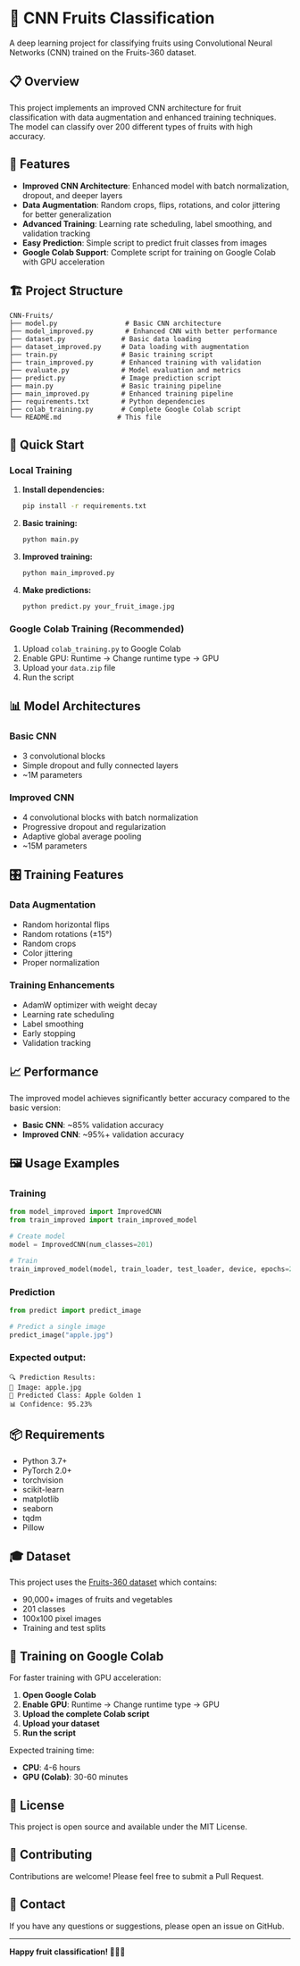 # 🍎 CNN Fruits Classification

A deep learning project for classifying fruits using Convolutional Neural Networks (CNN) trained on the Fruits-360 dataset.

## 📋 Overview

This project implements an improved CNN architecture for fruit classification with data augmentation and enhanced training techniques. The model can classify over 200 different types of fruits with high accuracy.

## 🎯 Features

- **Improved CNN Architecture**: Enhanced model with batch normalization, dropout, and deeper layers
- **Data Augmentation**: Random crops, flips, rotations, and color jittering for better generalization
- **Advanced Training**: Learning rate scheduling, label smoothing, and validation tracking
- **Easy Prediction**: Simple script to predict fruit classes from images
- **Google Colab Support**: Complete script for training on Google Colab with GPU acceleration

## 🏗️ Project Structure

```
CNN-Fruits/
├── model.py                 # Basic CNN architecture
├── model_improved.py        # Enhanced CNN with better performance
├── dataset.py              # Basic data loading
├── dataset_improved.py     # Data loading with augmentation
├── train.py                # Basic training script
├── train_improved.py       # Enhanced training with validation
├── evaluate.py             # Model evaluation and metrics
├── predict.py              # Image prediction script
├── main.py                 # Basic training pipeline
├── main_improved.py        # Enhanced training pipeline
├── requirements.txt        # Python dependencies
├── colab_training.py       # Complete Google Colab script
└── README.md              # This file
```

## 🚀 Quick Start

### Local Training

1. **Install dependencies:**
   ```bash
   pip install -r requirements.txt
   ```

2. **Basic training:**
   ```bash
   python main.py
   ```

3. **Improved training:**
   ```bash
   python main_improved.py
   ```

4. **Make predictions:**
   ```bash
   python predict.py your_fruit_image.jpg
   ```

### Google Colab Training (Recommended)

1. Upload `colab_training.py` to Google Colab
2. Enable GPU: Runtime → Change runtime type → GPU
3. Upload your `data.zip` file
4. Run the script

## 📊 Model Architectures

### Basic CNN
- 3 convolutional blocks
- Simple dropout and fully connected layers
- ~1M parameters

### Improved CNN
- 4 convolutional blocks with batch normalization
- Progressive dropout and regularization
- Adaptive global average pooling
- ~15M parameters

## 🎛️ Training Features

### Data Augmentation
- Random horizontal flips
- Random rotations (±15°)
- Random crops
- Color jittering
- Proper normalization

### Training Enhancements
- AdamW optimizer with weight decay
- Learning rate scheduling
- Label smoothing
- Early stopping
- Validation tracking

## 📈 Performance

The improved model achieves significantly better accuracy compared to the basic version:

- **Basic CNN**: ~85% validation accuracy
- **Improved CNN**: ~95%+ validation accuracy

## 🖼️ Usage Examples

### Training
```python
from model_improved import ImprovedCNN
from train_improved import train_improved_model

# Create model
model = ImprovedCNN(num_classes=201)

# Train
train_improved_model(model, train_loader, test_loader, device, epochs=25)
```

### Prediction
```python
from predict import predict_image

# Predict a single image
predict_image("apple.jpg")
```

### Expected output:
```
🔍 Prediction Results:
📸 Image: apple.jpg
🍎 Predicted Class: Apple Golden 1
📊 Confidence: 95.23%
```

## 📦 Requirements

- Python 3.7+
- PyTorch 2.0+
- torchvision
- scikit-learn
- matplotlib
- seaborn
- tqdm
- Pillow

## 🎓 Dataset

This project uses the [Fruits-360 dataset](https://www.kaggle.com/moltean/fruits) which contains:
- 90,000+ images of fruits and vegetables
- 201 classes
- 100x100 pixel images
- Training and test splits

## 🚀 Training on Google Colab

For faster training with GPU acceleration:

1. **Open Google Colab**
2. **Enable GPU**: Runtime → Change runtime type → GPU
3. **Upload the complete Colab script**
4. **Upload your dataset**
5. **Run the script**

Expected training time:
- **CPU**: 4-6 hours
- **GPU (Colab)**: 30-60 minutes

## 📝 License

This project is open source and available under the MIT License.

## 🤝 Contributing

Contributions are welcome! Please feel free to submit a Pull Request.

## 📧 Contact

If you have any questions or suggestions, please open an issue on GitHub.

---

**Happy fruit classification! 🍊🍌🍇** 
